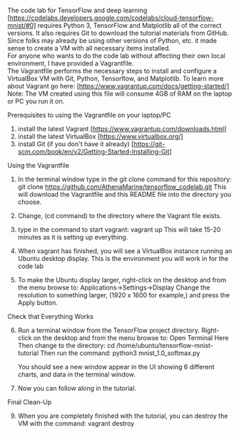 The code lab for TensorFlow and deep learning [https://codelabs.developers.google.com/codelabs/cloud-tensorflow-mnist/#0]
requires Python 3, TensorFlow and Matplotlib all of the correct versions. It also requires Git to download the tutorial 
materials from GitHub.  
Since folks may already be using other versions of Python, etc. it made sense to create a VM with all necessary items installed.  
For anyone who wants to do the code lab without affecting their own local environment, I have provided a Vagrantfile.  
The Vagrantfile performs the necessary steps to install and configure a VirtualBox VM with Git, Python, Tensorflow, and Matplotlib.
To learn more about Vagrant go here: [https://www.vagrantup.com/docs/getting-started/]
Note: The VM created using this file will consume 4GB of RAM on the laptop or PC you run it on.

Prerequisites to using the Vagrantfile on your laptop/PC
1. install the latest Vagrant [https://www.vagrantup.com/downloads.html]
2. install the latest VirtualBox [https://www.virtualbox.org/]
3. install Git (if you don't have it already) [https://git-scm.com/book/en/v2/Getting-Started-Installing-Git]

Using the Vagrantfile

1. In the terminal window type in the git clone command for this repository:
       git clone https://github.com/AthenaMarine/tensorflow_codelab.git
   This will download the Vagrantfile and this README file into the directory you choose. 
   
2. Change, (cd command) to the directory where the Vagrant file exists. 

3. type in the command to start vagrant:
       vagrant up
   This will take 15-20 minutes as it is setting up everything.
   
4. When vagrant has finished, you will see a VirtualBox instance running an Ubuntu desktop display.
   This is the environment you will work in for the code lab   
   
5. To make the Ubuntu display larger, right-click on the desktop and from the menu browse to:
       Applications->Settings->Display
   Change the resolution to something larger, (1920 x 1600 for example,) and press the Apply button.

Check that Everything Works

6. Run a terminal window from the TensorFlow project directory. Right-click on the desktop 
and from the menu browse to:
       Open Terminal Here
    Then change to the directory:
       cd /home/ubuntu/tensorflow-mnist-tutorial
    Then run the command:
       python3 mnist_1.0_softmax.py
       
    You should see a new window appear in the UI showing 6 different charts, and data in the terminal window. 
    
8. Now you can follow along in the tutorial.

Final Clean-Up

9. When you are completely finished with the tutorial, you can destroy the VM with the command:
        vagrant destroy


